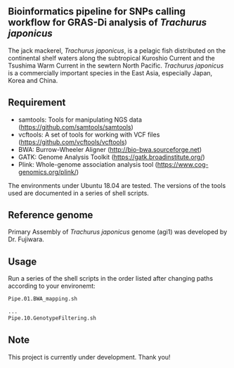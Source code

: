 ## Bioinformatics pipeline for SNPs calling workflow for GRAS-Di analysis of <i>Trachurus japonicus</i>
The jack mackerel, <i>Trachurus japonicus</i>, is a pelagic fish distributed on the continental shelf waters along the subtropical Kuroshio Current and the Tsushima Warm Current in the sewtern North Pacific. <i>Trachurus japonicus</i> is a commercially important species in the East Asia, especially Japan, Korea and China.


## Requirement

* samtools: Tools for manipulating NGS data (https://github.com/samtools/samtools)
* vcftools: A set of tools for working with VCF files (https://github.com/vcftools/vcftools)
* BWA: Burrow-Wheeler Aligner (http://bio-bwa.sourceforge.net) 
* GATK: Genome Analysis Toolkit (https://gatk.broadinstitute.org/)
* Plink: Whole-genome association analysis tool (https://www.cog-genomics.org/plink/)

The environments under Ubuntu 18.04 are tested. The versions of the tools used are documented in a series of shell scripts.


## Reference genome
Primary Assembly of <i>Trachurus japonicus</i> genome (agi1) was developed by Dr. Fujiwara. 


## Usage
Run a series of the shell scripts in the order listed after changing paths according to your environemt:
 
```bash
Pipe.01.BWA_mapping.sh

...
Pipe.10.GenotypeFiltering.sh
```



## Note
This project is currently under development. Thank you!
